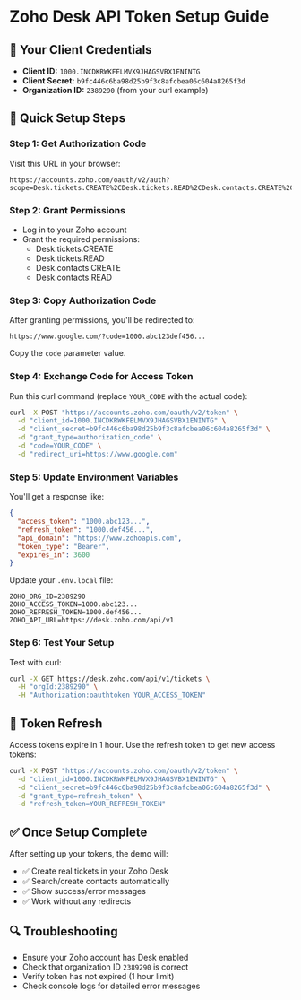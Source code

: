 # Zoho Desk API Token Setup Guide

## 🔐 Your Client Credentials

- **Client ID:** `1000.INCDKRWKFELMVX9JHAGSVBX1ENINTG`
- **Client Secret:** `b9fc446c6ba98d25b9f3c8afcbea06c604a8265f3d`
- **Organization ID:** `2389290` (from your curl example)

## 🚀 Quick Setup Steps

### Step 1: Get Authorization Code

Visit this URL in your browser:

```
https://accounts.zoho.com/oauth/v2/auth?scope=Desk.tickets.CREATE%2CDesk.tickets.READ%2CDesk.contacts.CREATE%2CDesk.contacts.READ&client_id=1000.INCDKRWKFELMVX9JHAGSVBX1ENINTG&response_type=code&redirect_uri=https://www.google.com&access_type=offline
```

### Step 2: Grant Permissions

- Log in to your Zoho account
- Grant the required permissions:
  - Desk.tickets.CREATE
  - Desk.tickets.READ
  - Desk.contacts.CREATE
  - Desk.contacts.READ

### Step 3: Copy Authorization Code

After granting permissions, you'll be redirected to:

```
https://www.google.com/?code=1000.abc123def456...
```

Copy the `code` parameter value.

### Step 4: Exchange Code for Access Token

Run this curl command (replace `YOUR_CODE` with the actual code):

```bash
curl -X POST "https://accounts.zoho.com/oauth/v2/token" \
  -d "client_id=1000.INCDKRWKFELMVX9JHAGSVBX1ENINTG" \
  -d "client_secret=b9fc446c6ba98d25b9f3c8afcbea06c604a8265f3d" \
  -d "grant_type=authorization_code" \
  -d "code=YOUR_CODE" \
  -d "redirect_uri=https://www.google.com"
```

### Step 5: Update Environment Variables

You'll get a response like:

```json
{
  "access_token": "1000.abc123...",
  "refresh_token": "1000.def456...",
  "api_domain": "https://www.zohoapis.com",
  "token_type": "Bearer",
  "expires_in": 3600
}
```

Update your `.env.local` file:

```env
ZOHO_ORG_ID=2389290
ZOHO_ACCESS_TOKEN=1000.abc123...
ZOHO_REFRESH_TOKEN=1000.def456...
ZOHO_API_URL=https://desk.zoho.com/api/v1
```

### Step 6: Test Your Setup

Test with curl:

```bash
curl -X GET https://desk.zoho.com/api/v1/tickets \
  -H "orgId:2389290" \
  -H "Authorization:oauthtoken YOUR_ACCESS_TOKEN"
```

## 🔄 Token Refresh

Access tokens expire in 1 hour. Use the refresh token to get new access tokens:

```bash
curl -X POST "https://accounts.zoho.com/oauth/v2/token" \
  -d "client_id=1000.INCDKRWKFELMVX9JHAGSVBX1ENINTG" \
  -d "client_secret=b9fc446c6ba98d25b9f3c8afcbea06c604a8265f3d" \
  -d "grant_type=refresh_token" \
  -d "refresh_token=YOUR_REFRESH_TOKEN"
```

## ✅ Once Setup Complete

After setting up your tokens, the demo will:

- ✅ Create real tickets in your Zoho Desk
- ✅ Search/create contacts automatically
- ✅ Show success/error messages
- ✅ Work without any redirects

## 🔍 Troubleshooting

- Ensure your Zoho account has Desk enabled
- Check that organization ID `2389290` is correct
- Verify token has not expired (1 hour limit)
- Check console logs for detailed error messages
